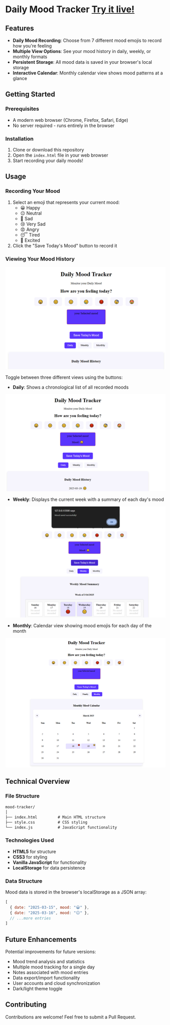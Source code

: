 # Daily Mood Tracker [Try it live!](https://moodtrackerassg.netlify.app/)

## Features

- **Daily Mood Recording**: Choose from 7 different mood emojis to record how you're feeling
- **Multiple View Options**: See your mood history in daily, weekly, or monthly formats
- **Persistent Storage**: All mood data is saved in your browser's local storage
- **Interactive Calendar**: Monthly calendar view shows mood patterns at a glance

## Getting Started

### Prerequisites

- A modern web browser (Chrome, Firefox, Safari, Edge)
- No server required - runs entirely in the browser

### Installation

1. Clone or download this repository
2. Open the `index.html` file in your web browser
3. Start recording your daily moods!

## Usage

### Recording Your Mood

1. Select an emoji that represents your current mood:
   - 😀 Happy
   - 😐 Neutral
   - 🙁 Sad
   - 😢 Very Sad
   - 😡 Angry
   - 😴 Tired
   - 🤩 Excited
2. Click the "Save Today's Mood" button to record it

### Viewing Your Mood History

![Alt text](./img/one.png)

Toggle between three different views using the buttons:

- **Daily**: Shows a chronological list of all recorded moods

![Alt text](./img/2.png)
  
- **Weekly**: Displays the current week with a summary of each day's mood

![Alt text](./img/3.png)
  
- **Monthly**: Calendar view showing mood emojis for each day of the month

![Alt text](./img/4.png)

## Technical Overview

### File Structure

```
mood-tracker/
│
├── index.html         # Main HTML structure
├── style.css          # CSS styling
└── index.js           # JavaScript functionality
```

### Technologies Used

- **HTML5** for structure
- **CSS3** for styling
- **Vanilla JavaScript** for functionality
- **LocalStorage** for data persistence

### Data Structure

Mood data is stored in the browser's localStorage as a JSON array:

```javascript
[
  { date: "2025-03-15", mood: "😀" },
  { date: "2025-03-16", mood: "😐" },
  // ...more entries
]
```


## Future Enhancements

Potential improvements for future versions:

- Mood trend analysis and statistics
- Multiple mood tracking for a single day
- Notes associated with mood entries
- Data export/import functionality
- User accounts and cloud synchronization
- Dark/light theme toggle

## Contributing

Contributions are welcome! Feel free to submit a Pull Request.

